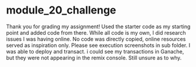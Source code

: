 # module_20_challenge

Thank you for grading my assignment!
Used the starter code as my starting point and added code from there.
While all code is my own, I did research issues I was having online. No code was directly copied, online resources served as inspiration only.
Please see execution screenshots in sub folder.
I was able to deploy and transact. i could see my transactions in Ganache, but they were not appearing in the remix console. Still unsure as to why. 